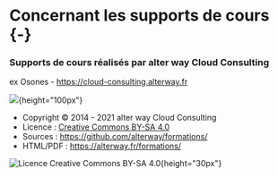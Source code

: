 # Concernant les supports de cours {-}

### Supports de cours réalisés par alter way Cloud Consulting

ex Osones - <https://cloud-consulting.alterway.fr>

![](images/logo-awcc.jpg){height="100px"}

- Copyright © 2014 - 2021 alter way Cloud Consulting
- Licence : [Creative Commons BY-SA 4.0](https://creativecommons.org/licenses/by-sa/4.0/deed.fr)
- Sources : <https://github.com/alterway/formations/>
- HTML/PDF : <https://alterway.fr/formations/>

![Licence Creative Commons BY-SA 4.0](images/licence.png){height="30px"}